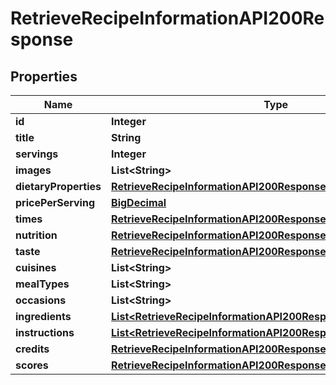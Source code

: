 

# RetrieveRecipeInformationAPI200Response

## Properties

Name | Type | Description | Notes
------------ | ------------- | ------------- | -------------
**id** | **Integer** |  |  [optional]
**title** | **String** |  |  [optional]
**servings** | **Integer** |  |  [optional]
**images** | **List&lt;String&gt;** |  |  [optional]
**dietaryProperties** | [**RetrieveRecipeInformationAPI200ResponseDietaryProperties**](RetrieveRecipeInformationAPI200ResponseDietaryProperties.md) |  |  [optional]
**pricePerServing** | [**BigDecimal**](BigDecimal.md) |  |  [optional]
**times** | [**RetrieveRecipeInformationAPI200ResponseTimes**](RetrieveRecipeInformationAPI200ResponseTimes.md) |  |  [optional]
**nutrition** | [**RetrieveRecipeInformationAPI200ResponseNutrition**](RetrieveRecipeInformationAPI200ResponseNutrition.md) |  |  [optional]
**taste** | [**RetrieveRecipeInformationAPI200ResponseTaste**](RetrieveRecipeInformationAPI200ResponseTaste.md) |  |  [optional]
**cuisines** | **List&lt;String&gt;** |  |  [optional]
**mealTypes** | **List&lt;String&gt;** |  |  [optional]
**occasions** | **List&lt;String&gt;** |  |  [optional]
**ingredients** | [**List&lt;RetrieveRecipeInformationAPI200ResponseIngredientsInner&gt;**](RetrieveRecipeInformationAPI200ResponseIngredientsInner.md) |  |  [optional]
**instructions** | [**List&lt;RetrieveRecipeInformationAPI200ResponseInstructionsInner&gt;**](RetrieveRecipeInformationAPI200ResponseInstructionsInner.md) |  |  [optional]
**credits** | [**RetrieveRecipeInformationAPI200ResponseCredits**](RetrieveRecipeInformationAPI200ResponseCredits.md) |  |  [optional]
**scores** | [**RetrieveRecipeInformationAPI200ResponseScores**](RetrieveRecipeInformationAPI200ResponseScores.md) |  |  [optional]




